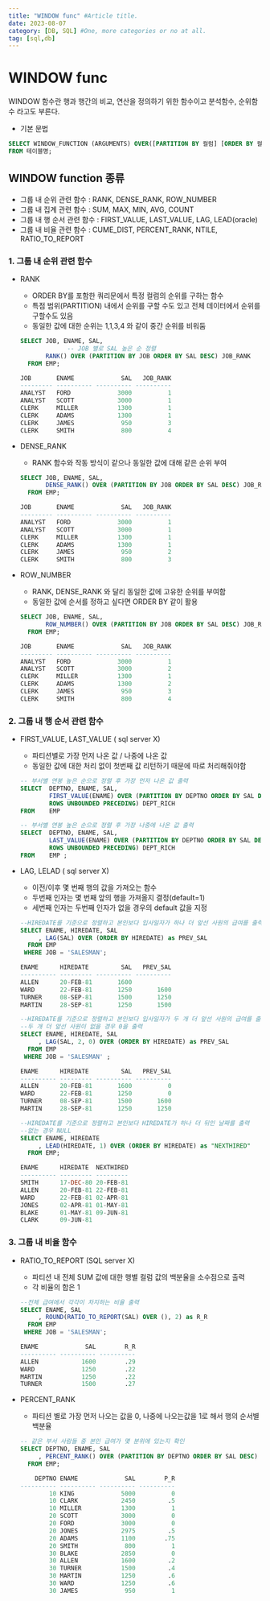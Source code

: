 ```yaml
---
title: "WINDOW func" #Article title.
date: 2023-08-07
category: [DB, SQL] #One, more categories or no at all.
tag: [sql,db]
---
```


# WINDOW func

WINDOW 함수란 행과 행간의 비교, 연산을 정의하기 위한 함수이고 분석함수, 순위함수 라고도 부른다.

- 기본 문법

```sql
SELECT WINDOW_FUNCTION (ARGUMENTS) OVER([PARTITION BY 컬럼] [ORDER BY 컬럼] [WINDOWING 절])
FROM 테이블명;
```

## WINDOW function 종류

- 그룹 내 순위 관련 함수 : RANK, DENSE_RANK, ROW_NUMBER
- 그룹 내 집계 관련 함수 : SUM, MAX, MIN, AVG, COUNT
- 그룹 내 행 순서 관련 함수 : FIRST_VALUE, LAST_VALUE, LAG, LEAD(oracle)
- 그룹 내 비율 관련 함수 : CUME_DIST, PERCENT_RANK, NTILE, RATIO_TO_REPORT

### 1. 그룹 내 순위 관련 함수

- RANK
    - ORDER BY를 포함한 쿼리문에서 특정 컬럼의 순위를 구하는 함수
    - 특점 범위(PARTITION) 내에서 순위를 구할 수도 있고 전체 데이터에서 순위를 구할수도 있음
    - 동일한 값에 대한 순위는 1,1,3,4 와 같이 중간 순위를 비워둠
    
    ```sql
    SELECT JOB, ENAME, SAL, 
    			 -- JOB 별로 SAL 높은 순 정렬
           RANK() OVER (PARTITION BY JOB ORDER BY SAL DESC) JOB_RANK 
      FROM EMP;
    
    JOB       ENAME             SAL   JOB_RANK
    --------- ---------- ---------- ----------
    ANALYST   FORD             3000          1
    ANALYST   SCOTT            3000          1
    CLERK     MILLER           1300          1
    CLERK     ADAMS            1300          1
    CLERK     JAMES             950          3
    CLERK     SMITH             800          4
    ```
    
- DENSE_RANK
    - RANK 함수와 작동 방식이 같으나 동일한 값에 대해 같은 순위 부여
    
    ```sql
    SELECT JOB, ENAME, SAL, 
           DENSE_RANK() OVER (PARTITION BY JOB ORDER BY SAL DESC) JOB_RANK 
      FROM EMP;
    
    JOB       ENAME             SAL   JOB_RANK
    --------- ---------- ---------- ----------
    ANALYST   FORD             3000          1
    ANALYST   SCOTT            3000          1
    CLERK     MILLER           1300          1
    CLERK     ADAMS            1300          1
    CLERK     JAMES             950          2
    CLERK     SMITH             800          3
    ```
    

- ROW_NUMBER
    - RANK, DENSE_RANK 와 달리 동일한 값에 고유한 순위를 부여함
    - 동일한 값에 순서를 정하고 싶다면 ORDER BY 같이 활용
    
    ```sql
    SELECT JOB, ENAME, SAL, 
           ROW_NUMBER() OVER (PARTITION BY JOB ORDER BY SAL DESC) JOB_RANK 
      FROM EMP;
    
    JOB       ENAME             SAL   JOB_RANK
    --------- ---------- ---------- ----------
    ANALYST   FORD             3000          1
    ANALYST   SCOTT            3000          2
    CLERK     MILLER           1300          1
    CLERK     ADAMS            1300          2
    CLERK     JAMES             950          3
    CLERK     SMITH             800          4
    ```
    

### 2. 그룹 내 행 순서 관련 함수

- FIRST_VALUE, LAST_VALUE ( sql server X)
    - 파티션별로 가장 먼저 나온 값 / 나중에 나온 값
    - 동일한 값에 대한 처리 없이 첫번째 값 리턴하기 때문에 따로 처리해줘야함
    
    ```sql
    -- 부서별 연봉 높은 순으로 정렬 후 가장 먼저 나온 값 출력
    SELECT  DEPTNO, ENAME, SAL,
            FIRST_VALUE(ENAME) OVER (PARTITION BY DEPTNO ORDER BY SAL DESC ENAME ASC
            ROWS UNBOUNDED PRECEDING) DEPT_RICH
    FROM    EMP
    ```
    
    ```sql
    -- 부서별 연봉 높은 순으로 정렬 후 가장 나중에 나온 값 출력
    SELECT  DEPTNO, ENAME, SAL,
            LAST_VALUE(ENAME) OVER (PARTITION BY DEPTNO ORDER BY SAL DESC, ENAME ASC
            ROWS UNBOUNDED PRECEDING) DEPT_RICH
    FROM    EMP ;
    ```
    

- LAG, LELAD ( sql server X)
    - 이전/이후 몇 번째 행의 값을 가져오는 함수
    - 두번째 인자는 몇 번째 앞의 행을 가져올지 결정(default=1)
    - 세번째 인자는 두번째 인자가 없을 경우의 default 값을 지정
    
    ```sql
    --HIREDATE를 기준으로 정렬하고 본인보다 입사일자가 하나 더 앞선 사원의 급여를 출력
    SELECT ENAME, HIREDATE, SAL
         , LAG(SAL) OVER (ORDER BY HIREDATE) as PREV_SAL 
      FROM EMP 
     WHERE JOB = 'SALESMAN';
    
    ENAME      HIREDATE         SAL   PREV_SAL
    ---------- --------- ---------- ----------
    ALLEN      20-FEB-81       1600
    WARD       22-FEB-81       1250       1600
    TURNER     08-SEP-81       1500       1250
    MARTIN     28-SEP-81       1250       1500
    
    --HIREDATE를 기준으로 정렬하고 본인보다 입사일자가 두 개 더 앞선 사원의 급여를 출력
    --두 개 더 앞선 사원이 없을 경우 0을 출력
    SELECT ENAME, HIREDATE, SAL
         , LAG(SAL, 2, 0) OVER (ORDER BY HIREDATE) as PREV_SAL 
      FROM EMP 
     WHERE JOB = 'SALESMAN' ;
    
    ENAME      HIREDATE         SAL   PREV_SAL
    ---------- --------- ---------- ----------
    ALLEN      20-FEB-81       1600          0
    WARD       22-FEB-81       1250          0
    TURNER     08-SEP-81       1500       1600
    MARTIN     28-SEP-81       1250       1250
    ```
    
    ```sql
    --HIREDATE를 기준으로 정렬하고 본인보다 HIREDATE가 하나 더 뒤인 날짜를 출력
    --없는 경우 NULL
    SELECT ENAME, HIREDATE
         , LEAD(HIREDATE, 1) OVER (ORDER BY HIREDATE) as "NEXTHIRED" 
      FROM EMP;
    
    ENAME      HIREDATE  NEXTHIRED
    ---------- --------- ---------
    SMITH      17-DEC-80 20-FEB-81
    ALLEN      20-FEB-81 22-FEB-81
    WARD       22-FEB-81 02-APR-81
    JONES      02-APR-81 01-MAY-81
    BLAKE      01-MAY-81 09-JUN-81
    CLARK      09-JUN-81
    ```
    

### 3. 그룹 내 비율 함수

- RATIO_TO_REPORT (SQL server X)
    - 파티션 내 전체 SUM 값에 대한 행별 컬럼 값의 백분율을 소수점으로 출력
    - 각 비율의 합은 1
    
    ```sql
    --전체 급여에서 각각이 차지하는 비율 출력
    SELECT ENAME, SAL
         , ROUND(RATIO_TO_REPORT(SAL) OVER (), 2) as R_R 
      FROM EMP 
     WHERE JOB = 'SALESMAN'; 
    
    ENAME             SAL        R_R
    ---------- ---------- ----------
    ALLEN            1600        .29
    WARD             1250        .22
    MARTIN           1250        .22
    TURNER           1500        .27
    ```
    
- PERCENT_RANK
    - 파티션 별로 가장 먼저 나오는 값을 0, 나중에 나오는값을 1로 해서 행의 순서별 백분율
    
    ```sql
    -- 같은 부서 사람들 중 본인 급여가 몇 분위에 있는지 확인
    SELECT DEPTNO, ENAME, SAL
         , PERCENT_RANK() OVER (PARTITION BY DEPTNO ORDER BY SAL DESC) as P_R 
      FROM EMP; 
    
        DEPTNO ENAME             SAL        P_R
    ---------- ---------- ---------- ----------
            10 KING             5000          0
            10 CLARK            2450         .5
            10 MILLER           1300          1
            20 SCOTT            3000          0
            20 FORD             3000          0
            20 JONES            2975         .5
            20 ADAMS            1100        .75
            20 SMITH             800          1
            30 BLAKE            2850          0
            30 ALLEN            1600         .2
            30 TURNER           1500         .4
            30 MARTIN           1250         .6
            30 WARD             1250         .6
            30 JAMES             950          1
    ```
